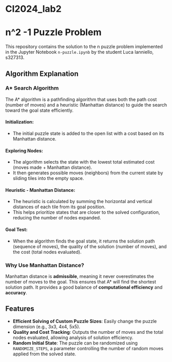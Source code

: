 # CI2024_lab2
# n^2 -1 Puzzle Problem

This repository contains the solution to the n puzzle problem implemented in the Jupyter Notebook `n-puzzle.ipynb` by the student Luca Ianniello, s327313.

## Algorithm Explanation

### A* Search Algorithm
The A* algorithm is a pathfinding algorithm that uses both the path cost (number of moves) and a heuristic (Manhattan distance) to guide the search toward the goal state efficiently.

#### Initialization:
- The initial puzzle state is added to the open list with a cost based on its Manhattan distance.

#### Exploring Nodes:
- The algorithm selects the state with the lowest total estimated cost (moves made + Manhattan distance).
- It then generates possible moves (neighbors) from the current state by sliding tiles into the empty space.

#### Heuristic - Manhattan Distance:
- The heuristic is calculated by summing the horizontal and vertical distances of each tile from its goal position.
- This helps prioritize states that are closer to the solved configuration, reducing the number of nodes expanded.

#### Goal Test:
- When the algorithm finds the goal state, it returns the solution path (sequence of moves), the quality of the solution (number of moves), and the cost (total nodes evaluated).

### Why Use Manhattan Distance?
Manhattan distance is **admissible**, meaning it never overestimates the number of moves to the goal. This ensures that A* will find the shortest solution path. It provides a good balance of **computational efficiency** and **accuracy**.

## Features

- **Efficient Solving of Custom Puzzle Sizes**: Easily change the puzzle dimension (e.g., 3x3, 4x4, 5x5).
- **Quality and Cost Tracking**: Outputs the number of moves and the total nodes evaluated, allowing analysis of solution efficiency.
- **Random Initial State**: The puzzle can be randomized using `RANDOMIZE_STEPS`, a parameter controlling the number of random moves applied from the solved state.
